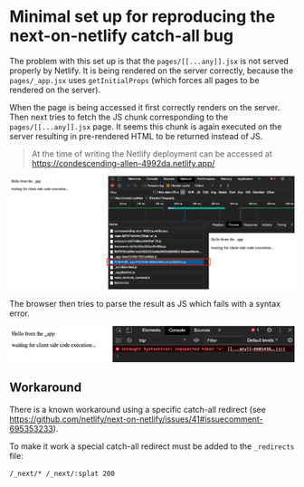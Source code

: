 # Minimal set up for reproducing the next-on-netlify catch-all bug

The problem with this set up is that the `pages/[[...any]].jsx` is not served properly by Netlify.
It is being rendered on the server correctly, because the `pages/_app.jsx` uses `getInitialProps` 
(which forces all pages to be rendered on the server).

When the page is being accessed it first correctly renders on the server.
Then next tries to fetch the JS chunk corresponding to the `pages/[[...any]].jsx` page.
It seems this chunk is again executed on the server resulting in pre-rendered HTML to be returned instead of JS.

> At the time of writing the Netlify deployment can be accessed at https://condescending-allen-4992da.netlify.app/

![network](docs/network.png)

The browser then tries to parse the result as JS which fails with a syntax error.

![console](docs/console.png)

## Workaround

There is a known workaround using a specific catch-all redirect 
(see https://github.com/netlify/next-on-netlify/issues/41#issuecomment-695353233).

To make it work a special catch-all redirect must be added to the `_redirects` file:

```
/_next/* /_next/:splat 200
```
